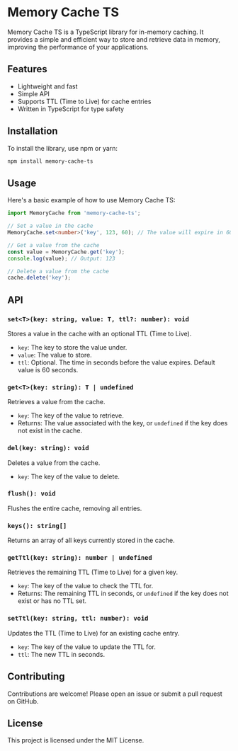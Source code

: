 # Memory Cache TS

Memory Cache TS is a TypeScript library for in-memory caching. It provides a simple and efficient way to store and retrieve data in memory, improving the performance of your applications.

## Features

- Lightweight and fast
- Simple API
- Supports TTL (Time to Live) for cache entries
- Written in TypeScript for type safety

## Installation

To install the library, use npm or yarn:

```bash
npm install memory-cache-ts
```

## Usage

Here's a basic example of how to use Memory Cache TS:

```typescript
import MemoryCache from 'memory-cache-ts';

// Set a value in the cache
MemoryCache.set<number>('key', 123, 60); // The value will expire in 60 seconds

// Get a value from the cache
const value = MemoryCache.get('key');
console.log(value); // Output: 123

// Delete a value from the cache
cache.delete('key');
```

## API

### `set<T>(key: string, value: T, ttl?: number): void`

Stores a value in the cache with an optional TTL (Time to Live).

- `key`: The key to store the value under.
- `value`: The value to store.
- `ttl`: Optional. The time in seconds before the value expires. Default value is 60 seconds.

### `get<T>(key: string): T | undefined`

Retrieves a value from the cache.

- `key`: The key of the value to retrieve.
- Returns: The value associated with the key, or `undefined` if the key does not exist in the cache.


### `del(key: string): void`

Deletes a value from the cache.

- `key`: The key of the value to delete.

### `flush(): void`

Flushes the entire cache, removing all entries.

### `keys(): string[]`

Returns an array of all keys currently stored in the cache.

### `getTtl(key: string): number | undefined`

Retrieves the remaining TTL (Time to Live) for a given key.

- `key`: The key of the value to check the TTL for.
- Returns: The remaining TTL in seconds, or `undefined` if the key does not exist or has no TTL set.

### `setTtl(key: string, ttl: number): void`

Updates the TTL (Time to Live) for an existing cache entry.

- `key`: The key of the value to update the TTL for.
- `ttl`: The new TTL in seconds.

## Contributing

Contributions are welcome! Please open an issue or submit a pull request on GitHub.

## License

This project is licensed under the MIT License.